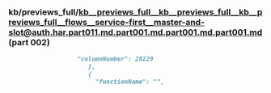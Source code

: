 ### kb/previews_full/kb__previews_full__kb__previews_full__kb__previews_full__flows__service-first__master-and-slot@auth.har.part011.md.part001.md.part001.md.part001.md (part 002)

```md
                   "columnNumber": 28229
                      },
                      {
                        "functionName": "",
                       
```

```
